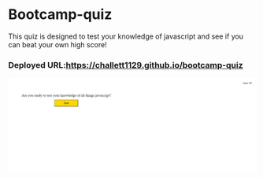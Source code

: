 # Bootcamp-quiz

This quiz is designed to test your knowledge of javascript and see if you can beat your own high score! 

### Deployed URL:https://challett1129.github.io/bootcamp-quiz

![Bootcamp Quiz image](assets\Images\quiz.PNG)

